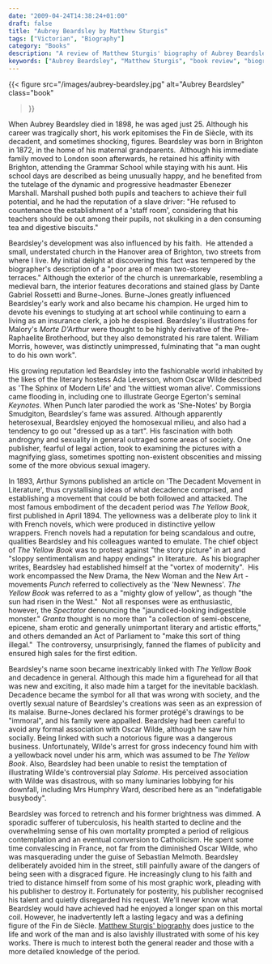 ```yaml
---
date: "2009-04-24T14:38:24+01:00"
draft: false
title: "Aubrey Beardsley by Matthew Sturgis"
tags: ["Victorian", "Biography"]
category: "Books"
description: "A review of Matthew Sturgis' biography of Aubrey Beardsley (1872-1898), exploring the decadent artist's brief but influential life. From his Brighton schooldays to The Yellow Book and his controversial link to Oscar Wilde, this lavishly illustrated biography captures how Beardsley became a defining figure of the Fin de Siècle movement."
keywords: ["Aubrey Beardsley", "Matthew Sturgis", "book review", "biography", "Fin de Siècle", "decadent art", "Victorian art", "The Yellow Book", "Oscar Wilde", "Brighton artist"]
---
```


{{< figure
  src="/images/aubrey-beardsley.jpg"
  alt="Aubrey Beardsley"
  class="book"
>}}

When Aubrey Beardsley died in 1898, he was aged just 25. Although his career was tragically short, his work epitomises the Fin de Siècle, with its decadent, and sometimes shocking, figures. Beardsley was born in Brighton in 1872, in the home of his maternal grandparents.  Although his immediate family moved to London soon afterwards, he retained his affinity with Brighton, attending the Grammar School while staying with his aunt. His school days are described as being unusually happy, and he benefited from the tutelage of the dynamic and progressive headmaster Ebenezer Marshall. Marshall pushed both pupils and teachers to achieve their full potential, and he had the reputation of a slave driver: "He refused to countenance the establishment of a 'staff room', considering that his teachers should be out among their pupils, not skulking in a den consuming tea and digestive biscuits."

Beardsley's development was also influenced by his faith.  He attended a small, understated church in the Hanover area of Brighton, two streets from where I live. My initial delight at discovering this fact was tempered by the biographer's description of a "poor area of mean two-storey terraces." Although the exterior of the church is unremarkable, resembling a medieval barn, the interior features decorations and stained glass by Dante Gabriel Rossetti and Burne-Jones. Burne-Jones greatly influenced Beardsley's early work and also became his champion. He urged him to devote his evenings to studying at art school while continuing to earn a living as an insurance clerk, a job he despised. Beardsley's illustrations for Malory's _Morte D'Arthur_ were thought to be highly derivative of the Pre-Raphaelite Brotherhood, but they also demonstrated his rare talent. William Morris, however, was distinctly unimpressed, fulminating that "a man ought to do his own work".

His growing reputation led Beardsley into the fashionable world inhabited by the likes of the literary hostess Ada Leverson, whom Oscar Wilde described as 'The Sphinx of Modern Life' and 'the wittiest woman alive'. Commissions came flooding in, including one to illustrate George Egerton's seminal _Keynotes_. When Punch later parodied the work as 'She-Notes' by Borgia Smudgiton, Beardsley's fame was assured. Although apparently heterosexual, Beardsley enjoyed the homosexual milieu, and also had a tendency to go out "dressed up as a tart". His fascination with both androgyny and sexuality in general outraged some areas of society. One publisher, fearful of legal action, took to examining the pictures with a magnifying glass, sometimes spotting non-existent obscenities and missing some of the more obvious sexual imagery.

In 1893, Arthur Symons published an article on 'The Decadent Movement in Literature', thus crystallising ideas of what decadence comprised, and establishing a movement that could be both followed and attacked. The most famous embodiment of the decadent period was _The Yellow Book_, first published in April 1894. The yellowness was a deliberate ploy to link it with French novels, which were produced in distinctive yellow wrappers. French novels had a reputation for being scandalous and outre, qualities Beardsley and his colleagues wanted to emulate. The chief object of _The Yellow Book_ was to protest against "the story picture" in art and "sloppy sentimentalism and happy endings" in literature.  As his biographer writes, Beardsley had established himself at the "vortex of modernity".  His work encompassed the New Drama, the New Woman and the New Art - movements _Punch_ referred to collectively as the 'New Newness'. _The Yellow Book_ was referred to as a "mighty glow of yellow", as though "the sun had risen in the West."  Not all responses were as enthusiastic, however, the _Spectator_ denouncing the "jaundiced-looking indigestible monster." _Granta_ thought is no more than "a collection of semi-obscene, epicene, sham erotic and generally unimportant literary and artistic efforts," and others demanded an Act of Parliament to "make this sort of thing illegal."  The controversy, unsurprisingly, fanned the flames of publicity and ensured high sales for the first edition.

Beardsley's name soon became inextricably linked with _The Yellow Book_ and decadence in general. Although this made him a figurehead for all that was new and exciting, it also made him a target for the inevitable backlash.  Decadence became the symbol for all that was wrong with society, and the overtly sexual nature of Beardsley's creations was seen as an expression of its malaise. Burne-Jones declared his former protégé's drawings to be "immoral", and his family were appalled. Beardsley had been careful to avoid any formal association with Oscar Wilde, although he saw him socially. Being linked with such a notorious figure was a dangerous business. Unfortunately, Wilde's arrest for gross indecency found him with a yellowback novel under his arm, which was assumed to be _The Yellow Book_. Also, Beardsley had been unable to resist the temptation of illustrating Wilde's controversial play _Salome_. His perceived association with Wilde was disastrous, with so many luminaries lobbying for his downfall, including Mrs Humphry Ward, described here as an "indefatigable busybody".

Beardsley was forced to retrench and his former brightness was dimmed. A sporadic sufferer of tuberculosis, his health started to decline and the overwhelming sense of his own mortality prompted a period of religious contemplation and an eventual conversion to Catholicism. He spent some time convalescing in France, not far from the diminished Oscar Wilde, who was masquerading under the guise of Sebastian Melmoth. Beardsley deliberately avoided him in the street, still painfully aware of the dangers of being seen with a disgraced figure. He increasingly clung to his faith and tried to distance himself from some of his most graphic work, pleading with his publisher to destroy it. Fortunately for posterity, his publisher recognised his talent and quietly disregarded his request. We'll never know what Beardsley would have achieved had he enjoyed a longer span on this mortal coil. However, he inadvertently left a lasting legacy and was a defining figure of the Fin de Siècle. [Matthew Sturgis' biography](https://www.worldofbooks.com/en-gb/products/aubrey-beardsley-book-matthew-sturgis-9780006550563) does justice to the life and work of the man and is also lavishly illustrated with some of his key works. There is much to interest both the general reader and those with a more detailed knowledge of the period.